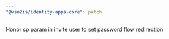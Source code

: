 ```yaml
---
"@wso2is/identity-apps-core": patch
---
```


Honor sp param in invite user to set password flow redirection
